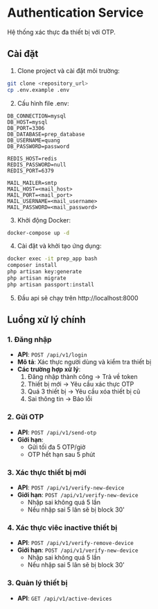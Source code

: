 # Authentication Service

Hệ thống xác thực đa thiết bị với OTP.

## Cài đặt

1. Clone project và cài đặt môi trường:
```bash
git clone <repository_url>
cp .env.example .env
```

2. Cấu hình file .env:
```env
DB_CONNECTION=mysql
DB_HOST=mysql
DB_PORT=3306
DB_DATABASE=prep_database
DB_USERNAME=quang
DB_PASSWORD=password

REDIS_HOST=redis
REDIS_PASSWORD=null
REDIS_PORT=6379

MAIL_MAILER=smtp
MAIL_HOST=<mail_host>
MAIL_PORT=<mail_port>
MAIL_USERNAME=<mail_username>
MAIL_PASSWORD=<mail_password>
```

3. Khởi động Docker:
```bash
docker-compose up -d
```

4. Cài đặt và khởi tạo ứng dụng:
```bash
docker exec -it prep_app bash
composer install
php artisan key:generate
php artisan migrate
php artisan passport:install
```

5. Đầu api sẽ chạy trên http://localhost:8000

## Luồng xử lý chính

### 1. Đăng nhập
- **API**: `POST /api/v1/login`
- **Mô tả**: Xác thực người dùng và kiểm tra thiết bị
- **Các trường hợp xử lý**:
  1. Đăng nhập thành công → Trả về token
  2. Thiết bị mới → Yêu cầu xác thực OTP
  3. Quá 3 thiết bị → Yêu cầu xóa thiết bị cũ
  4. Sai thông tin → Báo lỗi

### 2. Gửi OTP
- **API**: `POST /api/v1/send-otp`
- **Giới hạn**:
  - Gửi tối đa 5 OTP/giờ
  - OTP hết hạn sau 5 phút
### 3. Xác thực thiết bị mới
- **API**: `POST /api/v1/verify-new-device`
- **Giới hạn**: `POST /api/v1/verify-new-device`
    - Nhập sai không quá 5 lần
    - Nếu nhập sai 5 lân sẽ bị block 30'

### 4. Xác thực viêc inactive thiết bị
- **API**: `POST /api/v1/verify-remove-device`
- **Giới hạn**: `POST /api/v1/verify-new-device`
    - Nhập sai không quá 5 lần
    - Nếu nhập sai 5 lân sẽ bị block 30'

### 3. Quản lý thiết bị
- **API**: `GET /api/v1/active-devices`
